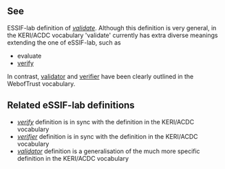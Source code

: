 ## See

ESSIF-lab definition of _[validate](https://essif-lab.github.io/framework/docs/essifLab-glossary#validate)_. Although this definition is very general, in the KERI/ACDC vocabulary 'validate' currently has extra diverse meanings extending the one of eSSIF-lab, such as

- evaluate
- [verify](verify.md)

In contrast, [validator](validator.md) and [verifier](verifier.md) have been clearly outlined in the WebofTrust vocabulary.

## Related eSSIF-lab definitions

- _[verify](https://essif-lab.github.io/framework/docs/essifLab-glossary#verify)_ definition is in sync with the definition in the KERI/ACDC vocabulary
- _[verifier](https://essif-lab.github.io/framework/docs/essifLab-glossary#verifier)_ definition is in sync with the definition in the KERI/ACDC vocabulary
- _[validator](https://essif-lab.github.io/framework/docs/essifLab-glossary#validator)_ definition is a generalisation of the much more specific definition in the KERI/ACDC vocabulary
